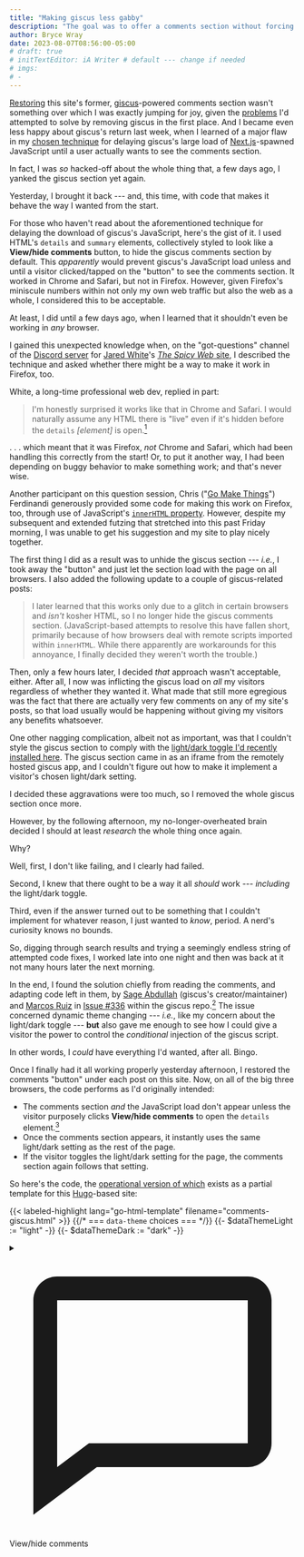 ```yaml
---
title: "Making giscus less gabby"
description: "The goal was to offer a comments section without forcing a massive JavaScript load on every visitor. Mission accomplished. Here’s how."
author: Bryce Wray
date: 2023-08-07T08:56:00-05:00
# draft: true
# initTextEditor: iA Writer # default --- change if needed
# imgs:
# -
---
```


[Restoring](/posts/2023/06/return-giscus/) this site's former, [giscus](https://giscus.app)-powered comments section wasn't something over which I was exactly jumping for joy, given the [problems](/posts/2022/10/letting-go-giscus/) I'd attempted to solve by removing giscus in the first place. And I became even less happy about giscus's return last week, when I learned of a major flaw in my [chosen technique](/posts/2022/07/more-tips-using-giscus/#dont-show-it-by-default) for delaying giscus's large load of [Next.js](https://nextjs.org)-spawned JavaScript until a user actually wants to see the comments section.

In fact, I was *so* hacked-off about the whole thing that, a few days ago, I yanked the giscus section yet again.

Yesterday, I brought it back --- and, this time, with code that makes it behave the way I wanted from the start.

<!--more-->

For those who haven't read about the aforementioned technique for delaying the download of giscus's JavaScript, here's the gist of it. I used HTML's `details` and `summary` elements, collectively styled to look like a **View/hide comments** button, to hide the giscus comments section by default. This *apparently* would prevent giscus's JavaScript load unless and until a visitor clicked/tapped on the "button" to see the comments section. It worked in Chrome and Safari, but not in Firefox. However, given Firefox's miniscule numbers within not only my own web traffic but also the web as a whole, I considered this to be acceptable.

At least, I did until a few days ago, when I learned that it shouldn't even be working in *any* browser.

I gained this unexpected knowledge when, on the "got-questions" channel of the [Discord server](https://discord.gg/CUuYVH7Qa9) for [Jared White](https://jaredwhite.com/)'s [*The Spicy Web* site](https://www.spicyweb.dev/), I described the technique and asked whether there might be a way to make it work in Firefox, too.

White, a long-time professional web dev, replied in part:

> I'm honestly surprised it works like that in Chrome and Safari. I would naturally assume any HTML there is "live" even if it's hidden before the `details` *[element]* is open.[^style]

[^style]: Edited for style.

. . . which meant that it was Firefox, *not* Chrome and Safari, which had been handling this correctly from the start! Or, to put it another way, I had been depending on buggy behavior to make something work; and that's never wise.

Another participant on this question session, Chris ("[Go Make Things](https://gomakethings.com/)") Ferdinandi generously provided some code for making this work on Firefox, too, through use of JavaScript's [`innerHTML` property](https://developer.mozilla.org/en-US/docs/Web/API/Element/innerHTML). However, despite my subsequent and extended futzing that stretched into this past Friday morning, I was unable to get his suggestion and my site to play nicely together.

The first thing I did as a result was to unhide the giscus section --- *i.e.*, I took away the "button" and just let the section load with the page on all browsers. I also added the following update to a couple of giscus-related posts:

> I later learned that this works only due to a glitch in certain browsers and *isn't* kosher HTML, so I no longer hide the giscus comments section. (JavaScript-based attempts to resolve this have fallen short, primarily because of how browsers deal with remote scripts imported within `innerHTML`. While there apparently are workarounds for this annoyance, I finally decided they weren't worth the trouble.)

Then, only a few hours later, I decided *that* approach wasn't acceptable, either. After all, I now was inflicting the giscus load on *all* my visitors regardless of whether they wanted it. What made that still more egregious was the fact that there are actually very few comments on any of my site's posts, so that load usually would be happening without giving my visitors any benefits whatsoever.

One other nagging complication, albeit not as important, was that I couldn't style the giscus section to comply with the [light/dark toggle I'd recently installed here](/posts/2023/06/great-take-toggle/). The giscus section came in as an iframe from the remotely hosted giscus app, and I couldn't figure out how to make it implement a visitor's chosen light/dark setting.

I decided these aggravations were too much, so I removed the whole giscus section once more.

However, by the following afternoon, my no-longer-overheated brain decided I should at least *research* the whole thing once again.

Why?

Well, first, I don't like failing, and I clearly had failed.

Second, I knew that there ought to be a way it all *should* work --- *including* the light/dark toggle.

Third, even if the answer turned out to be something that I couldn't implement for whatever reason, I just wanted to *know*, period. A nerd's curiosity knows no bounds.

So, digging through search results and trying a seemingly endless string of attempted code fixes, I worked late into one night and then was back at it not many hours later the next morning.

In the end, I found the solution chiefly from reading the comments, and adapting code left in them, by [Sage Abdullah](https://github.com/laymonage) (giscus's creator/maintainer) and [Marcos Ruiz](https://github.com/marcosruiz) in [Issue #336](https://github.com/giscus/giscus/issues/336) within the giscus repo.[^AdvGuide] The issue concerned dynamic theme changing --- *i.e.*, like my concern about the light/dark toggle --- **but** also gave me enough to see how I could give a visitor the power to control the *conditional* injection of the giscus script.

[^AdvGuide]: I also found enormous help in the [related content](https://github.com/giscus/giscus/blob/main/ADVANCED-USAGE.md#parent-to-giscus-message-events) in giscus's ["Advanced usage" guide](https://github.com/giscus/giscus/blob/main/ADVANCED-USAGE.md), from which Abdullah had derived the code he suggested in this issue's comments.

In other words, I *could* have everything I'd wanted, after all. Bingo.

Once I finally had it all working properly yesterday afternoon, I restored the comments "button" under each post on this site. Now, on all of the big three browsers, the code performs as I'd originally intended:

- The comments section *and* the JavaScript load don't appear unless the visitor purposely clicks **View/hide comments** to open the `details` element.[^oneWay]
- Once the comments section appears, it instantly uses the same light/dark setting as the rest of the page.
- If the visitor toggles the light/dark setting for the page, the comments section again follows that setting.

[^oneWay]: Of course, this is a one-way thing: *i.e.*, once you have the JS load, clicking the button again doesn't undo that load. The only way to get rid of it is through a page refresh, which restores the page to its default behavior.

So here's the code, the [operational version of which](https://github.com/brycewray/hugo-site/blob/main/layouts/partials/comments-giscus.html) exists as a partial template for this [Hugo](https://gohugo.io)-based site:

{{< labeled-highlight lang="go-html-template" filename="comments-giscus.html" >}}
{{/* === `data-theme` choices === */}}
{{- $dataThemeLight := "light" -}}
{{- $dataThemeDark := "dark" -}}

<details class="comments nScrHidden" id="data-comments" data-pagefind-ignore>
	<summary data-pagefind-ignore aria-label="Toggle for viewing or hiding comments">
		<div class="svg">
			<svg aria-hidden="true" class="inline" xmlns="http://www.w3.org/2000/svg" viewBox="0 0 24 24" fill="currentColor"><path d="M20 2H4c-1.103 0-2 .897-2 2v18l5.333-4H20c1.103 0 2-.897 2-2V4c0-1.103-.897-2-2-2zm0 14H6.667L4 18V4h16v12z"></path></svg>
		</div>
		<div class="legend">View/hide comments</div>
	</summary>
	<div class="giscus-comments" id="giscus-comments">
		<script>
			function getGiscusTheme() {
				const html = document.querySelector("html")
				const giscusTheme = html.getAttribute("data-theme") === "dark" ? {{ $dataThemeDark }} : {{ $dataThemeLight }};
				return giscusTheme;
			}

			function setGiscusTheme() {
				function sendMessage(message) {
					const iframe = document.querySelector('iframe.giscus-frame');
					if (!iframe) return;
					iframe.contentWindow.postMessage({ giscus: message }, 'https://giscus.app');
				}
				sendMessage({
					setConfig: {
						theme: getGiscusTheme(),
					},
				});
			}

			document.addEventListener('DOMContentLoaded', function () {
				const giscusAttributes = {
					"src": "https://giscus.app/client.js",
					"data-repo": "[ENTER REPO HERE]",
					"data-repo-id": "[ENTER REPO ID HERE]",
					"data-category": "[ENTER CATEGORY NAME HERE]",
					"data-category-id": "[ENTER CATEGORY ID HERE]",
					"data-mapping": "pathname",
					"data-strict": "1",
					"data-reactions-enabled": "1",
					"data-emit-metadata": "0",
					"data-input-position": "bottom",
					"data-theme": getGiscusTheme(),
					"data-lang": "en",
					"crossorigin": "anonymous",
					"data-loading": "lazy",
					"async": "",
				};

				// Dynamically create script tag
				const giscusScript = document.createElement("script");
				Object.entries(giscusAttributes).forEach(([key, value]) => giscusScript.setAttribute(key, value));
				let divToAdd = document.querySelector('.giscus-comments');

				// inject script when user clicks the `details` element
				let detailsGiscus = document.getElementById('data-comments');
				detailsGiscus.addEventListener("toggle", toggleDetails);
				function toggleDetails() {
					divToAdd.appendChild(giscusScript);
				}
				// Update giscus theme when theme switcher is clicked
				const toggle = document.querySelector('.nav-ModeToggle');
				if (toggle) {
					toggle.addEventListener('click', setGiscusTheme);
				}
			});
		</script>
	</div>
</details>
<noscript><p class="ctr legal">Commenting feature requires activation of JavaScript.</p></noscript>
{{< /labeled-highlight >}}
